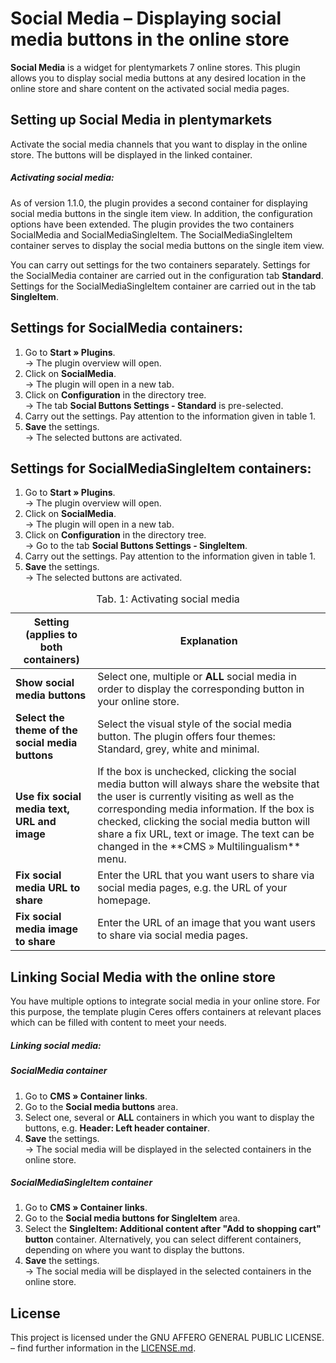 # Social Media – Displaying social media buttons in the online store

**Social Media** is a widget for plentymarkets 7 online stores. This plugin allows you to display social media buttons at any desired location in the online store and share content on the activated social media pages.

## Setting up Social Media in plentymarkets

Activate the social media channels that you want to display in the online store. The buttons will be displayed in the linked container.

##### Activating social media:

As of version 1.1.0, the plugin provides a second container for displaying social media buttons in the single item view.
In addition, the configuration options have been extended. The plugin provides the two containers SocialMedia and SocialMediaSingleItem. The SocialMediaSingleItem container serves to display the social media buttons on the single item view.

You can carry out settings for the two containers separately. Settings for the SocialMedia container are carried out in the configuration tab **Standard**. Settings for the SocialMediaSingleItem container are carried out in the tab **SingleItem**.

## Settings for SocialMedia containers:

1. Go to **Start » Plugins**.<br /> → The plugin overview will open.
2. Click on **SocialMedia**.<br /> → The plugin will open in a new tab.
3. Click on **Configuration** in the directory tree.<br /> → The tab **Social Buttons Settings - Standard** is pre-selected.
4. Carry out the settings. Pay attention to the information given in table 1.
5. **Save** the settings.<br /> → The selected buttons are activated.

## Settings for SocialMediaSingleItem containers:

1. Go to **Start » Plugins**.<br /> → The plugin overview will open.
2. Click on **SocialMedia**.<br /> → The plugin will open in a new tab.
3. Click on **Configuration** in the directory tree.<br /> → Go to the tab **Social Buttons Settings - SingleItem**.
4. Carry out the settings. Pay attention to the information given in table 1.
5. **Save** the settings.<br /> → The selected buttons are activated.


<table>
<thead>
<tr>  
<th>Setting (applies to both containers)</th>
<th>Explanation</th>
</tr>
</thead>
<tbody>   
<tr>
<td><b>Show social media buttons</b></td>  
<td>Select one, multiple or <strong>ALL</strong> social media in order to display the corresponding button in your online store.</td>
</tr>
<tr>
<td><b>Select the theme of the social media buttons</b></td>  
<td>Select the visual style of the social media button. The plugin offers four themes: Standard, grey, white and minimal.</td>
</tr>
<tr>
<td><b>Use fix social media text, URL and image</b></td>  
<td>If the box is unchecked, clicking the social media button will always share the website that the user is currently visiting as well as the corresponding media information. If the box is checked, clicking the social media button will share a fix URL, text or image. The text can be changed in the **CMS » Multilingualism** menu.
</td>
</tr>
<tr>
<td><b>Fix social media URL to share</b></td>  
<td>Enter the URL that you want users to share via social media pages, e.g. the URL of your homepage.</td>
</tr>
<tr>
<td><b>Fix social media image to share</b></td>  
<td>Enter the URL of an image that you want users to share via social media pages.</td>
</tr>
</tbody>
<caption>Tab. 1: Activating social media</caption>
</table>

## Linking Social Media with the online store

You have multiple options to integrate social media in your online store. For this purpose, the template plugin Ceres offers containers at relevant places which can be filled with content to meet your needs.

##### Linking social media:

##### SocialMedia container

1. Go to **CMS » Container links**.
2. Go to the **Social media buttons** area.
3. Select one, several or **ALL** containers in which you want to display the buttons, e.g. **Header: Left header container**.
4. **Save** the settings.<br /> → The social media will be displayed in the selected containers in the online store.

##### SocialMediaSingleItem container

1. Go to **CMS » Container links**.
2. Go to the **Social media buttons for SingleItem** area.
3. Select the **SingleItem: Additional content after "Add to shopping cart" button** container. Alternatively, you can select different containers, depending on where you want to display the buttons.
4. **Save** the settings.<br /> → The social media will be displayed in the selected containers in the online store.

## License

This project is licensed under the GNU AFFERO GENERAL PUBLIC LICENSE. – find further information in the [LICENSE.md](https://github.com/plentymarkets/plugin-social-media/blob/master/LICENSE.md).
